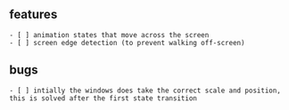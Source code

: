 ## features
    - [ ] animation states that move across the screen
    - [ ] screen edge detection (to prevent walking off-screen)

## bugs
    - [ ] intially the windows does take the correct scale and position, this is solved after the first state transition
